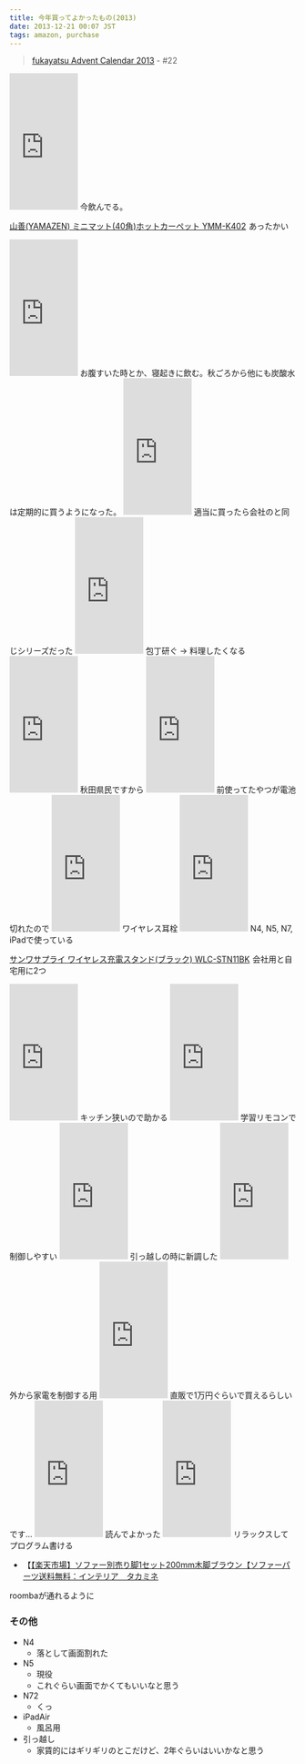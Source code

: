 ```yaml
---
title: 今年買ってよかったもの(2013)
date: 2013-12-21 00:07 JST
tags: amazon, purchase
---
```


> [fukayatsu Advent Calendar 2013](/2013/11/29/advent-calendar-2013/) - #22

<iframe src="http://rcm-fe.amazon-adsystem.com/e/cm?lt1=_blank&bc1=000000&IS2=1&bg1=FFFFFF&fc1=000000&lc1=0000FF&t=atsfky-22&o=9&p=8&l=as4&m=amazon&f=ifr&ref=ss_til&asins=B004WMS6A8" style="width:120px;height:240px;" scrolling="no" marginwidth="0" marginheight="0" frameborder="0"></iframe>
今飲んでる。

<a href="http://www.amazon.co.jp/gp/product/B005OFZUME/ref=as_li_ss_tl?ie=UTF8&camp=247&creative=7399&creativeASIN=B005OFZUME&linkCode=as2&tag=atsfky-22">山善(YAMAZEN) ミニマット(40角)ホットカーペット YMM-K402</a><img src="http://ir-jp.amazon-adsystem.com/e/ir?t=atsfky-22&l=as2&o=9&a=B005OFZUME" width="1" height="1" border="0" alt="" style="border:none !important; margin:0px !important;" />
あったかい

<iframe src="http://rcm-fe.amazon-adsystem.com/e/cm?lt1=_blank&bc1=000000&IS2=1&bg1=FFFFFF&fc1=000000&lc1=0000FF&t=atsfky-22&o=9&p=8&l=as4&m=amazon&f=ifr&ref=ss_til&asins=B007PM4CBO" style="width:120px;height:240px;" scrolling="no" marginwidth="0" marginheight="0" frameborder="0"></iframe>
お腹すいた時とか、寝起きに飲む。秋ごろから他にも炭酸水は定期的に買うようになった。

<iframe src="http://rcm-fe.amazon-adsystem.com/e/cm?lt1=_blank&bc1=000000&IS2=1&bg1=FFFFFF&fc1=000000&lc1=0000FF&t=atsfky-22&o=9&p=8&l=as4&m=amazon&f=ifr&ref=ss_til&asins=B005ITMRK4" style="width:120px;height:240px;" scrolling="no" marginwidth="0" marginheight="0" frameborder="0"></iframe>
適当に買ったら会社のと同じシリーズだった

<iframe src="http://rcm-fe.amazon-adsystem.com/e/cm?lt1=_blank&bc1=000000&IS2=1&bg1=FFFFFF&fc1=000000&lc1=0000FF&t=atsfky-22&o=9&p=8&l=as4&m=amazon&f=ifr&ref=ss_til&asins=B001TPFT0G" style="width:120px;height:240px;" scrolling="no" marginwidth="0" marginheight="0" frameborder="0"></iframe>
包丁研ぐ -> 料理したくなる

<iframe src="http://rcm-fe.amazon-adsystem.com/e/cm?lt1=_blank&bc1=000000&IS2=1&bg1=FFFFFF&fc1=000000&lc1=0000FF&t=atsfky-22&o=9&p=8&l=as4&m=amazon&f=ifr&ref=ss_til&asins=B009E5SM9I" style="width:120px;height:240px;" scrolling="no" marginwidth="0" marginheight="0" frameborder="0"></iframe>
秋田県民ですから

<iframe src="http://rcm-fe.amazon-adsystem.com/e/cm?lt1=_blank&bc1=000000&IS2=1&bg1=FFFFFF&fc1=000000&lc1=0000FF&t=atsfky-22&o=9&p=8&l=as4&m=amazon&f=ifr&ref=ss_til&asins=B00932BSR0" style="width:120px;height:240px;" scrolling="no" marginwidth="0" marginheight="0" frameborder="0"></iframe>
前使ってたやつが電池切れたので

<iframe src="http://rcm-fe.amazon-adsystem.com/e/cm?lt1=_blank&bc1=000000&IS2=1&bg1=FFFFFF&fc1=000000&lc1=0000FF&t=atsfky-22&o=9&p=8&l=as4&m=amazon&f=ifr&ref=ss_til&asins=B00947PCTE" style="width:120px;height:240px;" scrolling="no" marginwidth="0" marginheight="0" frameborder="0"></iframe>
ワイヤレス耳栓

<iframe src="http://rcm-fe.amazon-adsystem.com/e/cm?lt1=_blank&bc1=000000&IS2=1&bg1=FFFFFF&fc1=000000&lc1=0000FF&t=atsfky-22&o=9&p=8&l=as4&m=amazon&f=ifr&ref=ss_til&asins=B005SK16DW" style="width:120px;height:240px;" scrolling="no" marginwidth="0" marginheight="0" frameborder="0"></iframe>
N4, N5, N7, iPadで使っている

<a href="http://www.amazon.co.jp/gp/product/B007POMTKS/ref=as_li_ss_tl?ie=UTF8&camp=247&creative=7399&creativeASIN=B007POMTKS&linkCode=as2&tag=atsfky-22">サンワサプライ ワイヤレス充電スタンド(ブラック) WLC-STN11BK</a><img src="http://ir-jp.amazon-adsystem.com/e/ir?t=atsfky-22&l=as2&o=9&a=B007POMTKS" width="1" height="1" border="0" alt="" style="border:none !important; margin:0px !important;" />
会社用と自宅用に2つ

<iframe src="http://rcm-fe.amazon-adsystem.com/e/cm?lt1=_blank&bc1=000000&IS2=1&bg1=FFFFFF&fc1=000000&lc1=0000FF&t=atsfky-22&o=9&p=8&l=as4&m=amazon&f=ifr&ref=ss_til&asins=B0048O48RU" style="width:120px;height:240px;" scrolling="no" marginwidth="0" marginheight="0" frameborder="0"></iframe>
キッチン狭いので助かる

<iframe src="http://rcm-fe.amazon-adsystem.com/e/cm?lt1=_blank&bc1=000000&IS2=1&bg1=FFFFFF&fc1=000000&lc1=0000FF&t=atsfky-22&o=9&p=8&l=as4&m=amazon&f=ifr&ref=ss_til&asins=B0092AX79K" style="width:120px;height:240px;" scrolling="no" marginwidth="0" marginheight="0" frameborder="0"></iframe>
学習リモコンで制御しやすい

<iframe src="http://rcm-fe.amazon-adsystem.com/e/cm?lt1=_blank&bc1=000000&IS2=1&bg1=FFFFFF&fc1=000000&lc1=0000FF&t=atsfky-22&o=9&p=8&l=as4&m=amazon&f=ifr&ref=ss_til&asins=B00601CABA" style="width:120px;height:240px;" scrolling="no" marginwidth="0" marginheight="0" frameborder="0"></iframe>
引っ越しの時に新調した

<iframe src="http://rcm-fe.amazon-adsystem.com/e/cm?lt1=_blank&bc1=000000&IS2=1&bg1=FFFFFF&fc1=000000&lc1=0000FF&t=atsfky-22&o=9&p=8&l=as4&m=amazon&f=ifr&ref=ss_til&asins=B0013L6ACM" style="width:120px;height:240px;" scrolling="no" marginwidth="0" marginheight="0" frameborder="0"></iframe>
外から家電を制御する用

<iframe src="http://rcm-fe.amazon-adsystem.com/e/cm?lt1=_blank&bc1=000000&IS2=1&bg1=FFFFFF&fc1=000000&lc1=0000FF&t=atsfky-22&o=9&p=8&l=as4&m=amazon&f=ifr&ref=ss_til&asins=B0053BXBVG" style="width:120px;height:240px;" scrolling="no" marginwidth="0" marginheight="0" frameborder="0"></iframe>
直販で1万円ぐらいで買えるらしいです...

<iframe src="http://rcm-fe.amazon-adsystem.com/e/cm?lt1=_blank&bc1=000000&IS2=1&bg1=FFFFFF&fc1=000000&lc1=0000FF&t=atsfky-22&o=9&p=8&l=as4&m=amazon&f=ifr&ref=ss_til&asins=4274064069" style="width:120px;height:240px;" scrolling="no" marginwidth="0" marginheight="0" frameborder="0"></iframe>
読んでよかった

<iframe src="http://rcm-fe.amazon-adsystem.com/e/cm?lt1=_blank&bc1=000000&IS2=1&bg1=FFFFFF&fc1=000000&lc1=0000FF&t=atsfky-22&o=9&p=8&l=as4&m=amazon&f=ifr&ref=ss_til&asins=B001OFA0MI" style="width:120px;height:240px;" scrolling="no" marginwidth="0" marginheight="0" frameborder="0"></iframe>
リラックスしてプログラム書ける

- 【[【楽天市場】ソファー別売り脚1セット200mm木脚ブラウン【ソファーパーツ送料無料：インテリア　タカミネ](http://item.rakuten.co.jp/takamine/ashi200mm?s-id=top_normal_browsehist)

roombaが通れるように

### その他
- N4
    - 落として画面割れた
- N5
    - 現役
    - これぐらい画面でかくてもいいなと思う
- N72
    - くっ
- iPadAir
    - 風呂用
- 引っ越し
    - 家賃的にはギリギリのとこだけど、2年ぐらいはいいかなと思う



